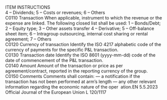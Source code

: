  
ITEM  INSTRUCTIONS  
4 – Dividends; 
5 – Costs or revenues; 
6 – Others  
C0110  Transaction  When applicable, instrument to which the revenue or the expense are linked. 
The following closed list shall be used: 
1 – Bonds/Debt; 
2 – Equity type; 
3 – Other assets transfer 
4 – Derivative; 
5 – Off-balance sheet item; 
6 – Intragroup outsourcing, internal cost sharing or rental agreement; 
7 – Others  
C0120  Currency of transaction  Identify the ISO 4217 alphabetic code of the currency of payments for the specific 
P&L transaction.  
C0130  Transaction date  Identify the ISO 8601 (yyyy-mm-dd) code of the date of commencement of the 
P&L transaction.  
C0140  Amount  Amount of the transaction or price as per agreement/contract, reported in the 
reporting currency of the group.  
C0150  Comments  Comments shall contain: 
— a notification if the transaction has not been performed at arm’s length 
— any other relevant information regarding the economic nature of the oper ­
ation.EN  5.5.2023 Official Journal of the European Union L 120/1117